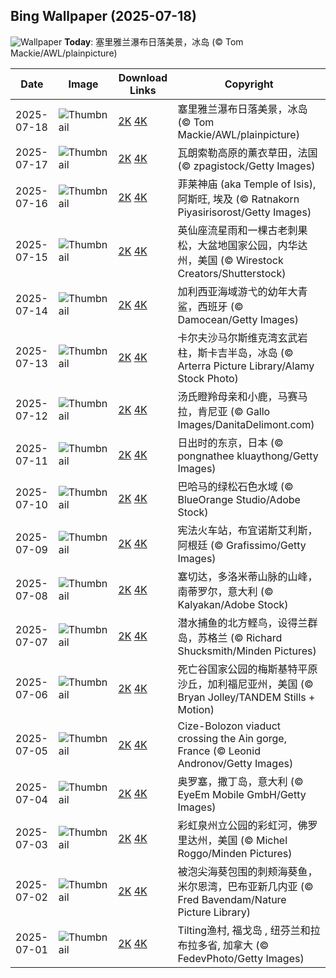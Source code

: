 
  ## Bing Wallpaper (2025-07-18)
  ![Wallpaper](https://cn.bing.com/th?id=OHR.IcelandSolstice_ZH-CN6073168622_UHD.jpg&w=1024) **Today**: 塞里雅兰瀑布日落美景，冰岛 (© Tom Mackie/AWL/plainpicture)
  


  | Date       | Image      | Download Links    | Copyright    |
  |------------|------------|-------------------|--------------|
  | 2025-07-18 | ![Thumbnail](https://cn.bing.com/th?id=OHR.IcelandSolstice_ZH-CN6073168622_UHD.jpg&w=384&h=216) | [2K](https://cn.bing.com/th?id=OHR.IcelandSolstice_ZH-CN6073168622_UHD.jpg&w=2560&h=1440) [4K](https://cn.bing.com/th?id=OHR.IcelandSolstice_ZH-CN6073168622_UHD.jpg&w=3840&h=2160) | 塞里雅兰瀑布日落美景，冰岛 (© Tom Mackie/AWL/plainpicture) |
  | 2025-07-17 | ![Thumbnail](https://cn.bing.com/th?id=OHR.FranceLavender_ZH-CN1639602547_UHD.jpg&w=384&h=216) | [2K](https://cn.bing.com/th?id=OHR.FranceLavender_ZH-CN1639602547_UHD.jpg&w=2560&h=1440) [4K](https://cn.bing.com/th?id=OHR.FranceLavender_ZH-CN1639602547_UHD.jpg&w=3840&h=2160) | 瓦朗索勒高原的薰衣草田，法国 (© zpagistock/Getty Images) |
  | 2025-07-16 | ![Thumbnail](https://cn.bing.com/th?id=OHR.TemplePhilae_ZH-CN1232015188_UHD.jpg&w=384&h=216) | [2K](https://cn.bing.com/th?id=OHR.TemplePhilae_ZH-CN1232015188_UHD.jpg&w=2560&h=1440) [4K](https://cn.bing.com/th?id=OHR.TemplePhilae_ZH-CN1232015188_UHD.jpg&w=3840&h=2160) | 菲莱神庙 (aka Temple of Isis), 阿斯旺, 埃及 (© Ratnakorn Piyasirisorost/Getty Images) |
  | 2025-07-15 | ![Thumbnail](https://cn.bing.com/th?id=OHR.PerseidsPine_ZH-CN1081004815_UHD.jpg&w=384&h=216) | [2K](https://cn.bing.com/th?id=OHR.PerseidsPine_ZH-CN1081004815_UHD.jpg&w=2560&h=1440) [4K](https://cn.bing.com/th?id=OHR.PerseidsPine_ZH-CN1081004815_UHD.jpg&w=3840&h=2160) | 英仙座流星雨和一棵古老刺果松，大盆地国家公园，内华达州，美国 (© Wirestock Creators/Shutterstock) |
  | 2025-07-14 | ![Thumbnail](https://cn.bing.com/th?id=OHR.YoungShark_ZH-CN0887374663_UHD.jpg&w=384&h=216) | [2K](https://cn.bing.com/th?id=OHR.YoungShark_ZH-CN0887374663_UHD.jpg&w=2560&h=1440) [4K](https://cn.bing.com/th?id=OHR.YoungShark_ZH-CN0887374663_UHD.jpg&w=3840&h=2160) | 加利西亚海域游弋的幼年大青鲨，西班牙 (© Damocean/Getty Images) |
  | 2025-07-13 | ![Thumbnail](https://cn.bing.com/th?id=OHR.BasaltColumns_ZH-CN0743036217_UHD.jpg&w=384&h=216) | [2K](https://cn.bing.com/th?id=OHR.BasaltColumns_ZH-CN0743036217_UHD.jpg&w=2560&h=1440) [4K](https://cn.bing.com/th?id=OHR.BasaltColumns_ZH-CN0743036217_UHD.jpg&w=3840&h=2160) | 卡尔夫沙马尔斯维克湾玄武岩柱，斯卡吉半岛，冰岛 (© Arterra Picture Library/Alamy Stock Photo) |
  | 2025-07-12 | ![Thumbnail](https://cn.bing.com/th?id=OHR.ThomsonGazelle_ZH-CN0413171014_UHD.jpg&w=384&h=216) | [2K](https://cn.bing.com/th?id=OHR.ThomsonGazelle_ZH-CN0413171014_UHD.jpg&w=2560&h=1440) [4K](https://cn.bing.com/th?id=OHR.ThomsonGazelle_ZH-CN0413171014_UHD.jpg&w=3840&h=2160) | 汤氏瞪羚母亲和小鹿，马赛马拉，肯尼亚 (© Gallo Images/DanitaDelimont.com) |
  | 2025-07-11 | ![Thumbnail](https://cn.bing.com/th?id=OHR.TokyoSunrise_ZH-CN0091906710_UHD.jpg&w=384&h=216) | [2K](https://cn.bing.com/th?id=OHR.TokyoSunrise_ZH-CN0091906710_UHD.jpg&w=2560&h=1440) [4K](https://cn.bing.com/th?id=OHR.TokyoSunrise_ZH-CN0091906710_UHD.jpg&w=3840&h=2160) | 日出时的东京，日本 (© pongnathee kluaythong/Getty Images) |
  | 2025-07-10 | ![Thumbnail](https://cn.bing.com/th?id=OHR.BahamaBlues_ZH-CN8134624828_UHD.jpg&w=384&h=216) | [2K](https://cn.bing.com/th?id=OHR.BahamaBlues_ZH-CN8134624828_UHD.jpg&w=2560&h=1440) [4K](https://cn.bing.com/th?id=OHR.BahamaBlues_ZH-CN8134624828_UHD.jpg&w=3840&h=2160) | 巴哈马的绿松石色水域 (© BlueOrange Studio/Adobe Stock) |
  | 2025-07-09 | ![Thumbnail](https://cn.bing.com/th?id=OHR.ConstitucionStation_ZH-CN7962568053_UHD.jpg&w=384&h=216) | [2K](https://cn.bing.com/th?id=OHR.ConstitucionStation_ZH-CN7962568053_UHD.jpg&w=2560&h=1440) [4K](https://cn.bing.com/th?id=OHR.ConstitucionStation_ZH-CN7962568053_UHD.jpg&w=3840&h=2160) | 宪法火车站，布宜诺斯艾利斯，阿根廷 (© Grafissimo/Getty Images) |
  | 2025-07-08 | ![Thumbnail](https://cn.bing.com/th?id=OHR.SecedaPeak_ZH-CN7633793128_UHD.jpg&w=384&h=216) | [2K](https://cn.bing.com/th?id=OHR.SecedaPeak_ZH-CN7633793128_UHD.jpg&w=2560&h=1440) [4K](https://cn.bing.com/th?id=OHR.SecedaPeak_ZH-CN7633793128_UHD.jpg&w=3840&h=2160) | 塞切达，多洛米蒂山脉的山峰，南蒂罗尔，意大利 (© Kalyakan/Adobe Stock) |
  | 2025-07-07 | ![Thumbnail](https://cn.bing.com/th?id=OHR.ShetlandGannets_ZH-CN7279521125_UHD.jpg&w=384&h=216) | [2K](https://cn.bing.com/th?id=OHR.ShetlandGannets_ZH-CN7279521125_UHD.jpg&w=2560&h=1440) [4K](https://cn.bing.com/th?id=OHR.ShetlandGannets_ZH-CN7279521125_UHD.jpg&w=3840&h=2160) | 潜水捕鱼的北方鲣鸟，设得兰群岛，苏格兰 (© Richard Shucksmith/Minden Pictures) |
  | 2025-07-06 | ![Thumbnail](https://cn.bing.com/th?id=OHR.MesquiteFlats_ZH-CN7152959188_UHD.jpg&w=384&h=216) | [2K](https://cn.bing.com/th?id=OHR.MesquiteFlats_ZH-CN7152959188_UHD.jpg&w=2560&h=1440) [4K](https://cn.bing.com/th?id=OHR.MesquiteFlats_ZH-CN7152959188_UHD.jpg&w=3840&h=2160) | 死亡谷国家公园的梅斯基特平原沙丘，加利福尼亚州，美国 (© Bryan Jolley/TANDEM Stills + Motion) |
  | 2025-07-05 | ![Thumbnail](https://cn.bing.com/th?id=OHR.BolozonViaduct_ZH-CN6408632524_UHD.jpg&w=384&h=216) | [2K](https://cn.bing.com/th?id=OHR.BolozonViaduct_ZH-CN6408632524_UHD.jpg&w=2560&h=1440) [4K](https://cn.bing.com/th?id=OHR.BolozonViaduct_ZH-CN6408632524_UHD.jpg&w=3840&h=2160) | Cize-Bolozon viaduct crossing the Ain gorge, France (© Leonid Andronov/Getty Images) |
  | 2025-07-04 | ![Thumbnail](https://cn.bing.com/th?id=OHR.OroseiSardegna_ZH-CN5789138034_UHD.jpg&w=384&h=216) | [2K](https://cn.bing.com/th?id=OHR.OroseiSardegna_ZH-CN5789138034_UHD.jpg&w=2560&h=1440) [4K](https://cn.bing.com/th?id=OHR.OroseiSardegna_ZH-CN5789138034_UHD.jpg&w=3840&h=2160) | 奥罗塞，撒丁岛，意大利 (© EyeEm Mobile GmbH/Getty Images) |
  | 2025-07-03 | ![Thumbnail](https://cn.bing.com/th?id=OHR.RainbowRiver_ZH-CN5320095849_UHD.jpg&w=384&h=216) | [2K](https://cn.bing.com/th?id=OHR.RainbowRiver_ZH-CN5320095849_UHD.jpg&w=2560&h=1440) [4K](https://cn.bing.com/th?id=OHR.RainbowRiver_ZH-CN5320095849_UHD.jpg&w=3840&h=2160) | 彩虹泉州立公园的彩虹河，佛罗里达州，美国 (© Michel Roggo/Minden Pictures) |
  | 2025-07-02 | ![Thumbnail](https://cn.bing.com/th?id=OHR.MaroonClownfish_ZH-CN5071934692_UHD.jpg&w=384&h=216) | [2K](https://cn.bing.com/th?id=OHR.MaroonClownfish_ZH-CN5071934692_UHD.jpg&w=2560&h=1440) [4K](https://cn.bing.com/th?id=OHR.MaroonClownfish_ZH-CN5071934692_UHD.jpg&w=3840&h=2160) | 被泡尖海葵包围的刺颊海葵鱼，米尔恩湾，巴布亚新几内亚 (© Fred Bavendam/Nature Picture Library) |
  | 2025-07-01 | ![Thumbnail](https://cn.bing.com/th?id=OHR.CanadaDayFogo_ZH-CN2593963748_UHD.jpg&w=384&h=216) | [2K](https://cn.bing.com/th?id=OHR.CanadaDayFogo_ZH-CN2593963748_UHD.jpg&w=2560&h=1440) [4K](https://cn.bing.com/th?id=OHR.CanadaDayFogo_ZH-CN2593963748_UHD.jpg&w=3840&h=2160) | Tilting渔村, 福戈岛 , 纽芬兰和拉布拉多省, 加拿大 (© FedevPhoto/Getty Images) |